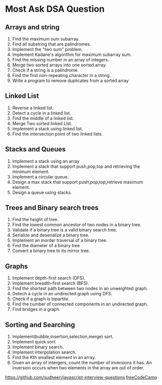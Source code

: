 # Most Ask DSA Question

## Arrays and string

  1. Find the maximum sum subarray.
  2. Find all substring that are palindromes.
  3. Implement the "two sum" problem. 
  4. Implement Kadane's algorithm for maximum subarray sum.
  5. Find the missing number in an array of integers.
  6. Merge two sorted arrays into one sorted array.
  7. Check if a string is a palindrome.
  8. Find the first non-repeating character in a string.
  9. Write a program to remove duplicates from a sorted array

## Linked List

  1. Reverse a linked list.
  2. Detect a cycle in a linked list.
  3. Find the middle of a linked list.
  4. Merge Two sorted linked List.
  5. Implement a stack using linked list.
  6. Find the intersection point of two linked lists.

## Stacks and Queues
  
  1. Implement a stack using an array
  2. Implement a stack that support push,pop,top and retrieving the minimum element.
  3. Implement a circular queue.
  4. Design a max stack that support push,pop,top,retrieve maximum element.
  5. Design a queue using stacks.

## Trees and Binary search trees
  
  1. Find the height of tree.
  2. Find the lowest common ancestor of two nodes in a binary tree.
  3. Validate if a binary tree is a valid binary search tree.
  4. Serialize and deserialize a binary tree.
  5. Implement an inorder traversal of a binary tree.
  6. Find the diameter of a binary tree
  7. Convert a binary tree to its mirror tree.

## Graphs

  1. Implement depth-first search (DFS).
  2. Implement breadth-first search (BFS).
  3. Find the shortest path between two nodes in an unweighted graph.
  4. Detech a cycle in an undirected graph using DFS.
  5. Check if a graph is bipartite.
  6. Find the number of connected components in an undirected graph.
  7. Find bridges in a graph.

## Sorting and Searching

  1. Implement(bubble,insertion,selection,merge) sort.
  2. Implement quick sort.
  3. Implement binary search.
  4. Implement interpolation search.
  5. Find the Kth smallest element  in an array.
  6. Given an array of intergers, count the number of inversions it has. An inversion occurs when two elements in the array are out of order.

https://github.com/sudheerj/javascript-interview-questions
[freeCodeCamp](https://www.freecodecamp.org/learn/javascript-algorithms-and-data-structures-v8/)


<!-- https://leetcode.com/studyplan/top-interview-150/ -->
